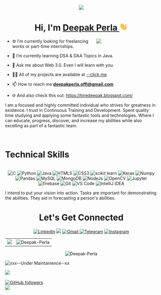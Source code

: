 <div id="header" align="center">
  <img src="https://i.pinimg.com/originals/e4/26/70/e426702edf874b181aced1e2fa5c6cde.gif" width="250"/>

</div>
<h1 align="center" >Hi, I'm <a href="https://hiredeepak.blogspot.com/" target="_blank"> Deepak Perla </a><img src="https://github.com/ABSphreak/ABSphreak/blob/master/gifs/Hi.gif" width="28px"></h1>
<img width="40%" align="right"   src="https://github.githubassets.com/images/modules/site/social-cards/github-social.png">

-  ⚙ I’m currently looking for freelancing works or part-time internships.

- 🌱 I’m currently learning DSA & DAA Topics in Java.

- 🤔 Ask me about Web 3.0. Even I will learn with you.

- 👨‍💻 All of my projects are available at [--click me](https://github.com/Deepak-Perla)

- 📫 How to reach me **deepakperla.offl@gmail.com**

- 🌐 And also check this out: https://hiredeepak.blogspot.com/

I am a focused and highly committed individual who strives for greatness in existence. I trust in Continuous Training and Development. Spent quality time studying and applying some fantastic tools and technologies. Where I can educate, progress, discover, and increase my abilities while also excelling as part of a fantastic team.

<br>
<h1>Technical Skills </h1>
   
<p align="center"> 
   <br>
<img alt="C" src="https://img.shields.io/badge/c-%2300599C.svg?&style=for-the-badge&logo=c&logoColor=white" />
 <img alt="Python" src="https://img.shields.io/badge/python-%2314354C.svg?style=for-the-badge&logo=python&logoColor=white"/>
 <img alt="Java" src="https://img.shields.io/badge/java-%23ED8B00.svg?&style=for-the-badge&logo=java&logoColor=white" />
<img alt="HTML5" src="https://img.shields.io/badge/html5-%23E34F26.svg?&style=for-the-badge&logo=html5&logoColor=white" />
 <img alt="CSS3" src="https://img.shields.io/badge/css3-%231572B6.svg?&style=for-the-badge&logo=css3&logoColor=white" />
 <img alt="scikit learn" src="https://img.shields.io/badge/scikit_learn-F7931E?style=for-the-badge&logo=scikit-learn&logoColor=white" />  
 <img alt="Keras" src="https://img.shields.io/badge/Keras-D00000?style=for-the-badge&logo=Keras&logoColor=white" />
 <img alt="Numpy" src="https://img.shields.io/badge/Numpy-777BB4?style=for-the-badge&logo=numpy&logoColor=white" />
 <img alt="Pandas" src="https://img.shields.io/badge/Pandas-2C2D72?style=for-the-badge&logo=pandas&logoColor=white" />
 <img alt="MySQL" src="https://img.shields.io/badge/MySQL-00000F?style=for-the-badge&logo=mysql&logoColor=white" />
 <img alt="MongoDB" src="https://img.shields.io/badge/MongoDB-white?style=for-the-badge&logo=mongodb&logoColor=4EA94B" />
 <img alt="NodeJs" src="https://img.shields.io/badge/Node.js-339933?style=for-the-badge&logo=nodedotjs&logoColor=white" />
    <img alt="OpenCV" src="https://img.shields.io/badge/OpenCV-27338e?style=for-the-badge&logo=OpenCV&logoColor=white" />
    <img alt="Jupyter" src="https://img.shields.io/badge/Jupyter-F37626.svg?&style=for-the-badge&logo=Jupyter&logoColor=white" />
    <img alt="firebase" src="https://img.shields.io/badge/firebase-ffca28?style=for-the-badge&logo=firebase&logoColor=black" />
    <img alt="Git" src="https://img.shields.io/badge/Git-F05032?style=for-the-badge&logo=git&logoColor=white" />
    <img alt="VS Code" src="https://img.shields.io/badge/Visual_Studio_Code-0078D4?style=for-the-badge&logo=visual%20studio%20code&logoColor=white" />
    <img alt="IntelliJ IDEA" src="https://img.shields.io/badge/IntelliJIDEA-000000.svg?style=for-the-badge&logo=intellij-idea&logoColor=white" />
</p>


   I intend to put your vision into action. Tasks are important for demonstrating the abilities. They aid in forecasting a person's abilities.
  
 <h1 align="center">Let's Get Connected</h1>

<div align="center">

<a  href="https://www.linkedin.com/in/deepak-perla/" target="_blank"><img alt="LinkedIn" src="https://img.shields.io/badge/linkedin%20-%230077B5.svg?&style=for-the-badge&logo=linkedin&logoColor=white" /></a>
<a href="https://twitter.com/thedheepakk" target="_blank"><img src="https://img.shields.io/badge/twitter-%2300acee.svg?&style=for-the-badge&logo=twitter&logoColor=white&alt=twitter" /></a>
<a href="mailto: deepakperla.offl"><img  alt="Gmail" src="https://img.shields.io/badge/Gmail-D14836?style=for-the-badge&logo=gmail&logoColor=white" />
<a  href="https://t.me/theheheguy"><img alt=" Telegram" src="https://img.shields.io/badge/Telegram-2CA5E0?style=for-the-badge&logo=telegram&logoColor=white"></a>
<a  href="https://www.instagram.com/de__perla/"><img alt="Instagram" src="https://img.shields.io/badge/Instagram-E4405F?style=for-the-badge&logo=instagram&logoColor=white">
   </a>

</div>
  
   
<table>
  <tr>
   
<td><img src="https://github-readme-stats.vercel.app/api?username=Deepak-Perla&include_all_commits=true&count_private=true&show_icons=true&line_height=20&title_color=ffffff&icon_color=ffffff&text_color=D3D3D3&bg_color=0,000000,130F40" />
    <td><img src="https://github-readme-stats.vercel.app/api/top-langs?username=Deepak-Perla&show_icons=true&locale=en&layout=compact&title_color=ffffff&icon_color=ffffff&text_color=D3D3D3&bg_color=0,000000,130F40" alt="Deepak-Perla" /></td>
     
     
  </tr>
</table>
<div align="center">
<p><img align="center" src="https://github-readme-streak-stats.herokuapp.com/?user=Deepak-Perla&theme=blueberry_duo&hide_border=true&date_format=%5BY.%5Dn.j" alt="Deepak-Perla" /></p>
  </div>

 ![xxx--Under Maintainence--xx](https://activity-graph.herokuapp.com/graph?username=Deepak-Perla&date_format=M%20j%5B%2C%20Y%5D&theme=xcode)
   
<img src="https://github-contribution-graph.ez4o.com/?username=Deepak-Perla&last_n_days=150&img_url=https://64.media.tumblr.com/47a108fe9ec36e8c2d7e65727dc1a886/tumblr_o0sinpZfX71v1wfzlo1_500.gifv">   

[![GitHub followers](https://img.shields.io/github/followers/Deepak-Perla.svg?style=social&label=Follow)](https://github.com/Deepak-Perla?tab=followers)
  <br>
![](https://komarev.com/ghpvc/?username=deepak-perla&color=blueviolet&label=👀👀👀)
